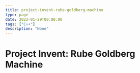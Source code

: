 ```yaml
---
title: project-invent-rube-goldberg-machine
type: page
date: 2022-01-29T00:00:00
tags: ["C++"]
description: "None"
---
```


# Project Invent: Rube Goldberg Machine

